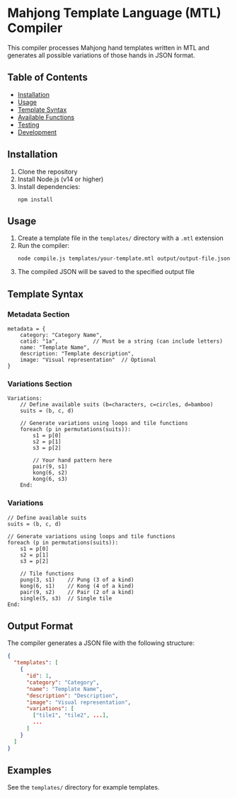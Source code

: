 # Mahjong Template Language (MTL) Compiler

This compiler processes Mahjong hand templates written in MTL and generates all possible variations of those hands in JSON format.

## Table of Contents
- [Installation](#installation)
- [Usage](#usage)
- [Template Syntax](#template-syntax)
- [Available Functions](#available-functions)
- [Testing](#testing)
- [Development](#development)

## Installation

1. Clone the repository
2. Install Node.js (v14 or higher)
3. Install dependencies:
   ```
   npm install
   ```

## Usage

1. Create a template file in the `templates/` directory with a `.mtl` extension
2. Run the compiler:
   ```
   node compile.js templates/your-template.mtl output/output-file.json
   ```
3. The compiled JSON will be saved to the specified output file

## Template Syntax

### Metadata Section
```
metadata = {
    category: "Category Name",
    catid: "1a",           // Must be a string (can include letters)
    name: "Template Name",
    description: "Template description",
    image: "Visual representation"  // Optional
}
```

### Variations Section
```
Variations:
    // Define available suits (b=characters, c=circles, d=bamboo)
    suits = (b, c, d)
    
    // Generate variations using loops and tile functions
    foreach (p in permutations(suits)):
        s1 = p[0]
        s2 = p[1]
        s3 = p[2]
        
        // Your hand pattern here
        pair(9, s1)
        kong(6, s2)
        kong(6, s3)
    End:
```

### Variations
```
// Define available suits
suits = (b, c, d)

// Generate variations using loops and tile functions
foreach (p in permutations(suits)):
    s1 = p[0]
    s2 = p[1]
    s3 = p[2]
    
    // Tile functions
    pung(3, s1)    // Pung (3 of a kind)
    kong(6, s1)    // Kong (4 of a kind)
    pair(9, s2)    // Pair (2 of a kind)
    single(5, s3)  // Single tile
End:
```



## Output Format

The compiler generates a JSON file with the following structure:

```json
{
  "templates": [
    {
      "id": 1,
      "category": "Category",
      "name": "Template Name",
      "description": "Description",
      "image": "Visual representation",
      "variations": [
        ["tile1", "tile2", ...],
        ...
      ]
    }
  ]
}
```

## Examples

See the `templates/` directory for example templates.
